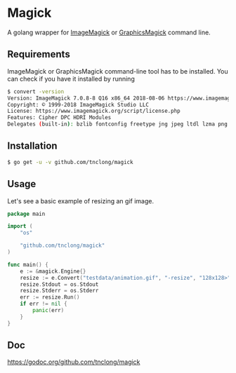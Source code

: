 # Magick

A golang wrapper for [ImageMagick](http://imagemagick.org/) or
[GraphicsMagick](http://www.graphicsmagick.org/) command line.

## Requirements

ImageMagick or GraphicsMagick command-line tool has to be installed. You can
check if you have it installed by running

```sh
$ convert -version
Version: ImageMagick 7.0.8-8 Q16 x86_64 2018-08-06 https://www.imagemagick.org
Copyright: © 1999-2018 ImageMagick Studio LLC
License: https://www.imagemagick.org/script/license.php
Features: Cipher DPC HDRI Modules
Delegates (built-in): bzlib fontconfig freetype jng jpeg ltdl lzma png tiff xml zlib
```

## Installation

```sh
$ go get -u -v github.com/tnclong/magick
```

## Usage

Let's see a basic example of resizing an gif image.

```go
package main

import (
	"os"

	"github.com/tnclong/magick"
)

func main() {
	e := &magick.Engine{}
	resize := e.Convert("testdata/animation.gif", "-resize", "128x128>", "-verbose", "output.gif")
	resize.Stdout = os.Stdout
	resize.Stderr = os.Stderr
	err := resize.Run()
	if err != nil {
		panic(err)
	}
}
```

## Doc

https://godoc.org/github.com/tnclong/magick

